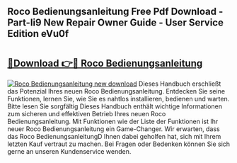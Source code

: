 ## Roco Bedienungsanleitung Free Pdf Download - Part-Ii9 New Repair Owner Guide - User Service Edition eVu0f

# <h2><a href="http://df37t7h.blite.top/?on=Roco+Bedienungsanleitung">🔗Download 👉🔴 Roco Bedienungsanleitung</a></h2>

[![Roco Bedienungsanleitung new download](https://i.imgur.com/lujVjoI.png)](http://df37t7h.blite.top/?on=Roco+Bedienungsanleitung)
Dieses Handbuch erschließt das Potenzial Ihres neuen Roco Bedienungsanleitung. Entdecken Sie seine Funktionen, lernen Sie, wie Sie es nahtlos installieren, bedienen und warten. Bitte lesen Sie sorgfältig Dieses Handbuch enthält wichtige Informationen zum sicheren und effektiven Betrieb Ihres neuen Roco Bedienungsanleitung. Mit Funktionen wie der Liste der Funktionen ist Ihr neuer Roco Bedienungsanleitung ein Game-Changer. Wir erwarten, dass das Roco BedienungsanleitungD Ihnen dabei geholfen hat, sich mit Ihrem letzten Kauf vertraut zu machen. Bei Fragen oder Bedenken können Sie sich gerne an unseren Kundenservice wenden.
